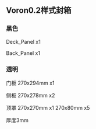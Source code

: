 ## Voron0.2样式封箱

### 黑色

Deck_Panel x1

Back_Panel x1

### 透明
门板 
270x294mm x1

侧板 
270x278mm x2

顶罩 
270x270mm x1
270x80mm  x5

厚度3mm
